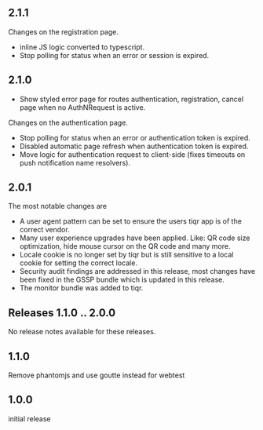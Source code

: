 ## 2.1.1
Changes on the registration page. 

- inline JS logic converted to typescript.
- Stop polling for status when an error or session is expired.

## 2.1.0

- Show styled error page for routes authentication, registration, cancel page when no AuthNRequest is active.

Changes on the authentication page. 

- Stop polling for status when an error or authentication token is expired.  
- Disabled automatic page refresh when authentication token is expired.
- Move logic for authentication request to client-side (fixes timeouts on push notification name resolvers).

## 2.0.1
The most notable changes are
- A user agent pattern can be set to ensure the users tiqr app is of the correct vendor. 
- Many user experience upgrades have been applied. Like: QR code size optimization, hide mouse cursor on the QR code and 
  many more.
- Locale cookie is no longer set by tiqr but is still sensitive to a local cookie for setting the correct locale.
- Security audit findings are addressed in this release, most changes have been fixed in the GSSP bundle which is updated 
  in this release. 
- The monitor bundle was added to tiqr.

## Releases 1.1.0 .. 2.0.0
No release notes available for these releases.

## 1.1.0
Remove phantomjs and use goutte instead for webtest
   
## 1.0.0
initial release